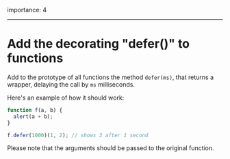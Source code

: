 importance: 4

---

# Add the decorating "defer()" to functions

Add to the prototype of all functions the method `defer(ms)`, that returns a wrapper, delaying the call by `ms` milliseconds.

Here's an example of how it should work:

```js
function f(a, b) {
  alert(a + b);
}

f.defer(1000)(1, 2); // shows 3 after 1 second
```

Please note that the arguments should be passed to the original function.
